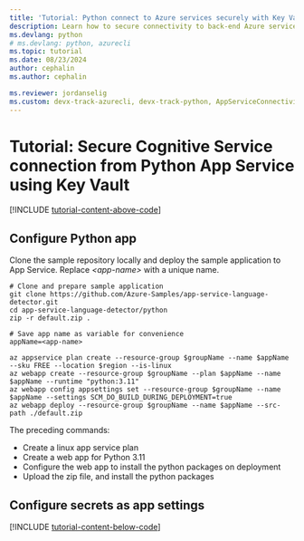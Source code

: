 ```yaml
---
title: 'Tutorial: Python connect to Azure services securely with Key Vault'
description: Learn how to secure connectivity to back-end Azure services that don't support managed identity natively from a Python web app
ms.devlang: python
# ms.devlang: python, azurecli
ms.topic: tutorial
ms.date: 08/23/2024
author: cephalin
ms.author: cephalin

ms.reviewer: jordanselig 
ms.custom: devx-track-azurecli, devx-track-python, AppServiceConnectivity
---
```


# Tutorial: Secure Cognitive Service connection from Python App Service using Key Vault

[!INCLUDE [tutorial-content-above-code](./includes/tutorial-connect-msi-key-vault/introduction.md)]

## Configure Python app

Clone the sample repository locally and deploy the sample application to App Service. Replace *\<app-name>* with a unique name.

```azurecli-interactive
# Clone and prepare sample application
git clone https://github.com/Azure-Samples/app-service-language-detector.git
cd app-service-language-detector/python
zip -r default.zip .

# Save app name as variable for convenience
appName=<app-name>

az appservice plan create --resource-group $groupName --name $appName --sku FREE --location $region --is-linux
az webapp create --resource-group $groupName --plan $appName --name $appName --runtime "python:3.11"
az webapp config appsettings set --resource-group $groupName --name $appName --settings SCM_DO_BUILD_DURING_DEPLOYMENT=true
az webapp deploy --resource-group $groupName --name $appName --src-path ./default.zip
```

The preceding commands:

* Create a linux app service plan
* Create a web app for Python 3.11
* Configure the web app to install the python packages on deployment
* Upload the zip file, and install the python packages

## Configure secrets as app settings

[!INCLUDE [tutorial-content-below-code](./includes/tutorial-connect-msi-key-vault/cleanup.md)]